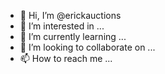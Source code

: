 - 👋 Hi, I’m @erickauctions
- 👀 I’m interested in ...
- 🌱 I’m currently learning ...
- 💞️ I’m looking to collaborate on ...
- 📫 How to reach me ...

<!---
erickauctions/erickauctions is a ✨ special ✨ repository because its `README.md` (this file) appears on your GitHub profile.
You can click the Preview link to take a look at your changes.
--->
